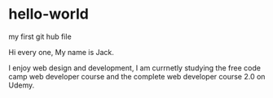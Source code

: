 # hello-world
my first git hub file

Hi every one, My name is Jack. 

I enjoy web design and development, I am currnetly studying the free code camp web developer course and the complete web developer course 2.0 on Udemy. 
